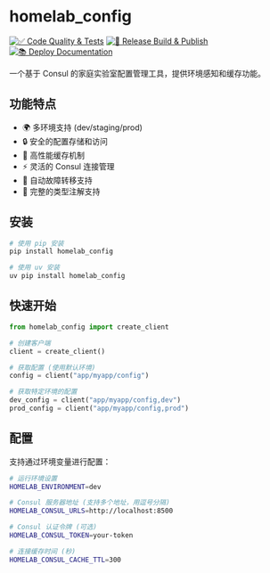 # homelab_config

[![✅ Code Quality & Tests](https://github.com/shawndeng-homelab/homelab-config/actions/workflows/ci-tests.yaml/badge.svg)](https://github.com/shawndeng-homelab/homelab-config/actions/workflows/ci-tests.yaml)
[![🚀 Release Build & Publish](https://github.com/shawndeng-homelab/homelab-config/actions/workflows/package-release.yaml/badge.svg)](https://github.com/shawndeng-homelab/homelab-config/actions/workflows/package-release.yaml)
[![📚 Deploy Documentation](https://github.com/shawndeng-homelab/homelab-config/actions/workflows/docs-deploy.yaml/badge.svg)](https://github.com/shawndeng-homelab/homelab-config/actions/workflows/docs-deploy.yaml)

一个基于 Consul 的家庭实验室配置管理工具，提供环境感知和缓存功能。

## 功能特点

- 🌍 多环境支持 (dev/staging/prod)
- 🔒 安全的配置存储和访问
- 🚀 高性能缓存机制
- ⚡ 灵活的 Consul 连接管理
- 🔄 自动故障转移支持
- 📝 完整的类型注解支持

## 安装

```bash
# 使用 pip 安装
pip install homelab_config

# 使用 uv 安装
uv pip install homelab_config
```

## 快速开始

```python
from homelab_config import create_client

# 创建客户端
client = create_client()

# 获取配置 (使用默认环境)
config = client("app/myapp/config")

# 获取特定环境的配置
dev_config = client("app/myapp/config,dev")
prod_config = client("app/myapp/config,prod")
```

## 配置

支持通过环境变量进行配置：

```bash
# 运行环境设置
HOMELAB_ENVIRONMENT=dev

# Consul 服务器地址 (支持多个地址，用逗号分隔)
HOMELAB_CONSUL_URLS=http://localhost:8500

# Consul 认证令牌 (可选)
HOMELAB_CONSUL_TOKEN=your-token

# 连接缓存时间 (秒)
HOMELAB_CONSUL_CACHE_TTL=300
```
